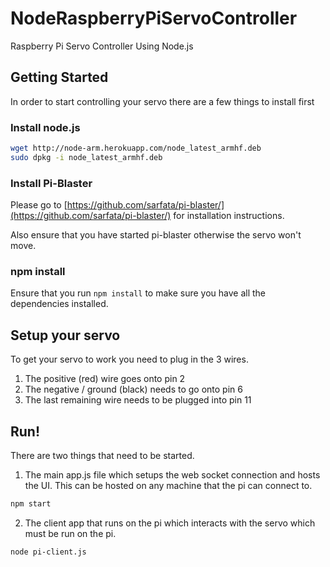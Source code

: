 # NodeRaspberryPiServoController

Raspberry Pi Servo Controller Using Node.js

## Getting Started

In order to start controlling your servo there are a few things to install first

### Install node.js

```bash
wget http://node-arm.herokuapp.com/node_latest_armhf.deb 
sudo dpkg -i node_latest_armhf.deb
```

### Install Pi-Blaster

Please go to [https://github.com/sarfata/pi-blaster/](https://github.com/sarfata/pi-blaster/) for installation instructions.

Also ensure that you have started pi-blaster otherwise the servo won't move.

### npm install

Ensure that you run `npm install` to make sure you have all the dependencies installed.

## Setup your servo

To get your servo to work you need to plug in the 3 wires.

1. The positive (red) wire goes onto pin 2
2. The negative / ground (black) needs to go onto pin 6
3. The last remaining wire needs to be plugged into pin 11

## Run!

There are two things that need to be started.

1. The main app.js file which setups the web socket connection and hosts the UI. This can be hosted on any machine that the pi can connect to.

```bash
npm start
```

2. The client app that runs on the pi which interacts with the servo which must be run on the pi.

```bash
node pi-client.js
```
